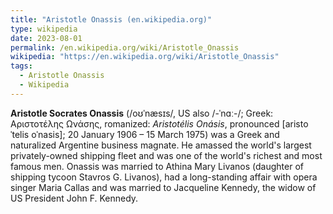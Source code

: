 ```yaml
---
title: "Aristotle Onassis (en.wikipedia.org)"
type: wikipedia
date: 2023-08-01
permalink: /en.wikipedia.org/wiki/Aristotle_Onassis
wikipedia: "https://en.wikipedia.org/wiki/Aristotle_Onassis"
tags:
  - Aristotle Onassis
  - Wikipedia
---
```

**Aristotle Socrates Onassis** (/oʊˈnæsɪs/, US also /-ˈnɑː-/; Greek: Αριστοτέλης Ωνάσης, romanized: *Aristotélis Onásis*, pronounced [aristoˈtelis oˈnasis]; 20 January 1906 – 15 March 1975) was a Greek and naturalized Argentine business magnate. He amassed the world's largest privately-owned shipping fleet and was one of the world's richest and most famous men. Onassis was married to Athina Mary Livanos (daughter of shipping tycoon Stavros G. Livanos), had a long-standing affair with opera singer Maria Callas and was married to Jacqueline Kennedy, the widow of US President John F. Kennedy.